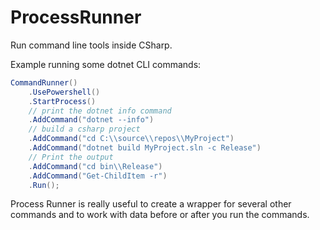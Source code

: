 # ProcessRunner

Run command line tools inside CSharp.

Example running some dotnet CLI commands:

```csharp
CommandRunner()
    .UsePowershell() 
    .StartProcess()
    // print the dotnet info command
    .AddCommand("dotnet --info")
    // build a csharp project
    .AddCommand("cd C:\\source\\repos\\MyProject")
    .AddCommand("dotnet build MyProject.sln -c Release")
    // Print the output
    .AddCommand("cd bin\\Release")
    .AddCommand("Get-ChildItem -r")
    .Run();
```

Process Runner is really useful to create a wrapper for several other 
commands and to work with data before or after you run the commands.